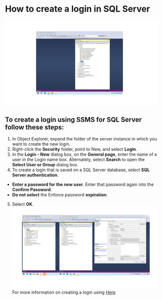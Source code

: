 How to create a login in SQL Server 
============
![10](/images/10-SSMS.png)
## To create a login using SSMS for SQL Server follow these steps:
1. In Object Explorer, expand the folder of the server instance in which you want to create the new login.<br>
2. Right-click the **Security** folder, point to New, and select **Login**.<br>
3. In the **Login - New** dialog box, on the **General page**, enter the name of a user in the Login name box. Alternately, select **Search** to open the **Select User or Group** dialog box.<br>
4. To create a login that is saved on a SQL Server database, select **SQL Server authentication**.
- **Enter a password for the new user**. Enter that password again into the **Confirm Password**.
- **Do not select** the Enforce password **expiration**.
5. Select **OK**.
![9](/images/09-SSMS.png)
For more information on creating a login using [Here](https://learn.microsoft.com/en-us/sql/relational-databases/security/authentication-access/create-a-login)
